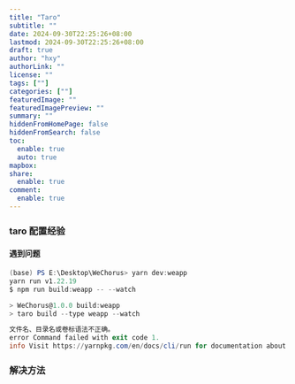 ```yaml
---
title: "Taro"
subtitle: ""
date: 2024-09-30T22:25:26+08:00
lastmod: 2024-09-30T22:25:26+08:00
draft: true
author: "hxy"
authorLink: ""
license: ""
tags: [""]
categories: [""]
featuredImage: ""
featuredImagePreview: ""
summary: ""
hiddenFromHomePage: false
hiddenFromSearch: false
toc:
  enable: true
  auto: true
mapbox:
share:
  enable: true
comment:
  enable: true
---
```


### taro 配置经验


#### 遇到问题
```powershell
(base) PS E:\Desktop\WeChorus> yarn dev:weapp
yarn run v1.22.19
$ npm run build:weapp -- --watch

> WeChorus@1.0.0 build:weapp
> taro build --type weapp --watch

文件名、目录名或卷标语法不正确。
error Command failed with exit code 1.
info Visit https://yarnpkg.com/en/docs/cli/run for documentation about this command.
```

### 解决方法



